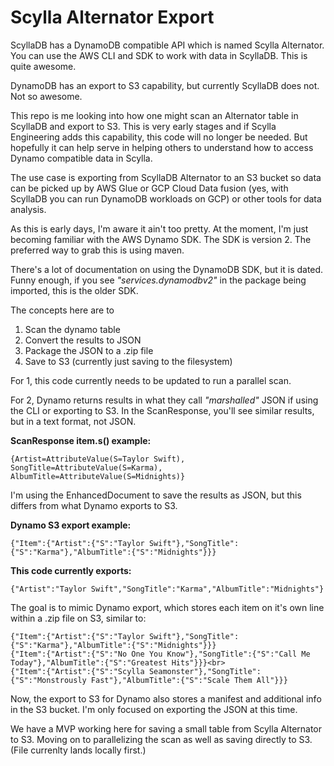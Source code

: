 # Scylla Alternator Export

ScyllaDB has a DynamoDB compatible API which is named Scylla Alternator. You can use the AWS CLI and SDK to work with data in ScyllaDB. This is quite awesome.

DynamoDB has an export to S3 capability, but currently ScyllaDB does not. Not so awesome.

This repo is me looking into how one might scan an Alternator table in ScyllaDB and export to S3. This is very early stages and if Scylla Engineering adds this capability, this code will no longer be needed. But hopefully it can help serve in helping others to understand how to access Dynamo compatible data in Scylla.

The use case is exporting from ScyllaDB Alternator to an S3 bucket so data can be picked up by AWS Glue or GCP Cloud Data fusion (yes, with ScyllaDB you can run DynamoDB workloads on GCP) or other tools for data analysis. 

As this is early days, I'm aware it ain't too pretty.  At the moment, I'm just becoming familiar with the AWS Dynamo SDK.  The SDK is version 2. The preferred way to grab this is using maven.  

There's a lot of documentation on using the DynamoDB SDK, but it is dated.  Funny enough, if you see _"services.dynamodbv2"_ in the package being imported, this is the older SDK.

The concepts here are to
1. Scan the dynamo table
2. Convert the results to JSON
3. Package the JSON to a .zip file
4. Save to S3  (currently just saving to the filesystem)

For 1, this code currently needs to be updated to run a parallel scan.

For 2, Dynamo returns results in what they call _"marshalled"_ JSON if using the CLI or exporting to S3.  In the ScanResponse, you'll see similar results, but in a text format, not JSON. 

**ScanResponse item.s() example:**
```
{Artist=AttributeValue(S=Taylor Swift), SongTitle=AttributeValue(S=Karma), AlbumTitle=AttributeValue(S=Midnights)}
```
 I'm using the EnhancedDocument to save the results as JSON, but this differs from what Dynamo exports to S3.

**Dynamo S3 export example:**
```
{"Item":{"Artist":{"S":"Taylor Swift"},"SongTitle":{"S":"Karma"},"AlbumTitle":{"S":"Midnights"}}}
```
**This code currently exports:**
```
{"Artist":"Taylor Swift","SongTitle":"Karma","AlbumTitle":"Midnights"}
```
The goal is to mimic Dynamo export, which stores each item on it's own line within a .zip file on S3, similar to:
```
{"Item":{"Artist":{"S":"Taylor Swift"},"SongTitle":{"S":"Karma"},"AlbumTitle":{"S":"Midnights"}}}
{"Item":{"Artist":{"S":"No One You Know"},"SongTitle":{"S":"Call Me Today"},"AlbumTitle":{"S":"Greatest Hits"}}}<br>
{"Item":{"Artist":{"S":"Scylla Seamonster"},"SongTitle":{"S":"Monstrously Fast"},"AlbumTitle":{"S":"Scale Them All"}}}
```
Now, the export to S3 for Dynamo also stores a manifest and additional info in the S3 bucket. I'm only focused on exporting the JSON at this time.

We have a MVP working here for saving a small table from Scylla Alternator to S3.  Moving on to parallelizing the scan as well as saving directly to S3. (File currenlty lands locally first.)


